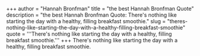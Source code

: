+++
author = "Hannah Bronfman"
title = "the best Hannah Bronfman Quote"
description = "the best Hannah Bronfman Quote: There's nothing like starting the day with a healthy, filling breakfast smoothie."
slug = "theres-nothing-like-starting-the-day-with-a-healthy-filling-breakfast-smoothie"
quote = '''There's nothing like starting the day with a healthy, filling breakfast smoothie.'''
+++
There's nothing like starting the day with a healthy, filling breakfast smoothie.
